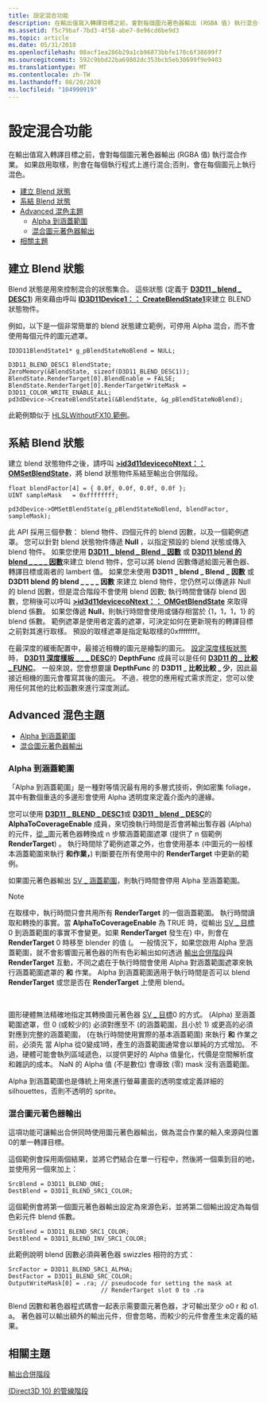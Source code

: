 ```yaml
---
title: 設定混合功能
description: 在輸出值寫入轉譯目標之前，會對每個圖元著色器輸出 (RGBA 值) 執行混合作業。 如果啟用取樣，則會在每個執行程式上進行混合;否則，會在每個圖元上執行混色。
ms.assetid: f5c79baf-7bd3-4f58-abe7-8e96cd6be9d3
ms.topic: article
ms.date: 05/31/2018
ms.openlocfilehash: 08acf1ea286b29a1cb96873bbfe170c6f38699f7
ms.sourcegitcommit: 592c9bbd22ba69802dc353bcb5eb30699f9e9403
ms.translationtype: MT
ms.contentlocale: zh-TW
ms.lasthandoff: 08/20/2020
ms.locfileid: "104990919"
---
```

# <a name="configuring-blending-functionality"></a>設定混合功能

在輸出值寫入轉譯目標之前，會對每個圖元著色器輸出 (RGBA 值) 執行混合作業。 如果啟用取樣，則會在每個執行程式上進行混合;否則，會在每個圖元上執行混色。

-   [建立 Blend 狀態](#create-the-blend-state)
-   [系結 Blend 狀態](#bind-the-blend-state)
-   [Advanced 混色主題](#advanced-blending-topics)
    -   [Alpha 到涵蓋範圍](#alpha-to-coverage)
    -   [混合圖元著色器輸出](#blending-pixel-shader-outputs)
-   [相關主題](#related-topics)

## <a name="create-the-blend-state"></a>建立 Blend 狀態

Blend 狀態是用來控制混合的狀態集合。 這些狀態 (定義于 [**D3D11 \_ blend \_ DESC1**](/windows/desktop/api/D3D11_1/ns-d3d11_1-cd3d11_blend_desc1)) 用來藉由呼叫 [**ID3D11Device1：： CreateBlendState1**](/windows/desktop/api/D3D11_1/nf-d3d11_1-id3d11device1-createblendstate1)來建立 BLEND 狀態物件。

例如，以下是一個非常簡單的 blend 狀態建立範例，可停用 Alpha 混合，而不會使用每個元件的圖元遮罩。


```
ID3D11BlendState1* g_pBlendStateNoBlend = NULL;

D3D11_BLEND_DESC1 BlendState;
ZeroMemory(&BlendState, sizeof(D3D11_BLEND_DESC1));
BlendState.RenderTarget[0].BlendEnable = FALSE;
BlendState.RenderTarget[0].RenderTargetWriteMask = D3D11_COLOR_WRITE_ENABLE_ALL;
pd3dDevice->CreateBlendState1(&BlendState, &g_pBlendStateNoBlend);
```



此範例類似于 [HLSLWithoutFX10 範例](https://msdn.microsoft.com/library/Ee416414(v=VS.85).aspx)。

## <a name="bind-the-blend-state"></a>系結 Blend 狀態

建立 blend 狀態物件之後，請呼叫 [**>id3d11devicecoNtext：： OMSetBlendState**](/windows/desktop/api/D3D11/nf-d3d11-id3d11devicecontext-omsetblendstate)，將 blend 狀態物件系結至輸出合併階段。


```
float blendFactor[4] = { 0.0f, 0.0f, 0.0f, 0.0f };
UINT sampleMask   = 0xffffffff;

pd3dDevice->OMSetBlendState(g_pBlendStateNoBlend, blendFactor, sampleMask);
```



此 API 採用三個參數： blend 物件、四個元件的 blend 因數，以及一個範例遮罩。 您可以針對 blend 狀態物件傳遞 **Null** ，以指定預設的 blend 狀態或傳入 blend 物件。 如果您使用 [**D3D11 \_ blend \_ Blend \_ 因數**](/windows/desktop/api/D3D11/ne-d3d11-d3d11_blend) 或 [**D3D11 blend 的 blend \_ \_ \_ \_ 因數**](/windows/desktop/api/D3D11/ne-d3d11-d3d11_blend)來建立 blend 物件，您可以將 blend 因數傳遞給圖元著色器、轉譯目標或兩者的 lambert 值。 如果您未使用 **D3D11 \_ blend \_ Blend \_ 因數** 或 **D3D11 blend 的 blend \_ \_ \_ \_ 因數** 來建立 blend 物件，您仍然可以傳遞非 Null 的 blend 因數，但是混合階段不會使用 blend 因數; 執行時間會儲存 blend 因數，您稍後可以呼叫 [**>id3d11devicecoNtext：： OMGetBlendState**](/windows/desktop/api/D3D11/nf-d3d11-id3d11devicecontext-omgetblendstate) 來取得 blend 係數。 如果您傳遞 **Null**，則執行時間會使用或儲存相當於 {1，1，1，1} 的 blend 係數。 範例遮罩是使用者定義的遮罩，可決定如何在更新現有的轉譯目標之前對其進行取樣。 預設的取樣遮罩是指定點取樣的0xffffffff。

在最深度的緩衝配置中，最接近相機的圖元是繪製的圖元。 [設定深度樣板狀態](d3d10-graphics-programming-guide-depth-stencil.md)時， [**D3D11 深度樣板 \_ \_ \_ DESC**](/windows/desktop/api/D3D11/ns-d3d11-d3d11_depth_stencil_desc)的 **DepthFunc** 成員可以是任何 [**D3D11 的 \_ 比較 \_ FUNC**](/windows/desktop/api/D3D11/ne-d3d11-d3d11_comparison_func)。 一般來說，您會想要讓 **DepthFunc** 的 **D3D11 \_ 比較比較 \_ 少**，因此最接近相機的圖元會覆寫其後的圖元。 不過，視您的應用程式需求而定，您可以使用任何其他的比較函數來進行深度測試。

## <a name="advanced-blending-topics"></a>Advanced 混色主題

-   [Alpha 到涵蓋範圍](#alpha-to-coverage)
-   [混合圖元著色器輸出](#blending-pixel-shader-outputs)

### <a name="alpha-to-coverage"></a>Alpha 到涵蓋範圍

「Alpha 到涵蓋範圍」是一種對等情況最有用的多層式技術，例如密集 foliage，其中有數個重迭的多邊形會使用 Alpha 透明度來定義介面內的邊緣。

您可以使用 [**D3D11 \_ BLEND \_ DESC1**](/windows/desktop/api/D3D11_1/ns-d3d11_1-cd3d11_blend_desc1)或 [**D3D11 \_ blend \_ DESC**](/windows/desktop/api/D3D11/ns-d3d11-d3d11_blend_desc)的 **AlphaToCoverageEnable** 成員，來切換執行時間是否會將輸出暫存器 (Alpha) 的元件，[從 \_](/windows/desktop/direct3dhlsl/dx-graphics-hlsl-semantics)圖元著色器轉換成 n 步驟涵蓋範圍遮罩 (提供了 n 個範例 **RenderTarget**) 。 執行時間除了範例遮罩之外，也會使用基本 (中圖元的一般樣本涵蓋範圍來執行 **和作業，**) 判斷要在所有使用中的 **RenderTarget** 中更新的範例。

如果圖元著色器輸出 [SV \_ 涵蓋範圍](/windows/desktop/direct3dhlsl/dx-graphics-hlsl-semantics)，則執行時間會停用 Alpha 至涵蓋範圍。

> [!Note]  
> 在取樣中，執行時間只會共用所有 **RenderTarget** 的一個涵蓋範圍。 執行時間讀取和轉換的事實。當 **AlphaToCoverageEnable** 為 TRUE 時，從輸出 [SV \_ 目標](/windows/desktop/direct3dhlsl/dx-graphics-hlsl-semantics)0 到涵蓋範圍的事實不會變更。如果 **RenderTarget** 發生在) 中，則會在 **RenderTarget** 0 時移至 blender 的值 (。 一般情況下，如果您啟用 Alpha 至涵蓋範圍，就不會影響圖元著色器的所有色彩輸出如何透過 [輸出合併階段](d3d10-graphics-programming-guide-output-merger-stage.md)與 **RenderTarget** 互動，不同之處在于執行時間會使用 Alpha 對涵蓋範圍遮罩來執行涵蓋範圍遮罩的 **和** 作業。 Alpha 到涵蓋範圍適用于執行時間是否可以 blend **RenderTarget** 或您是否在 **RenderTarget** 上使用 blend。

 

圖形硬體無法精確地指定其轉換圖元著色器 [SV \_ 目標](/windows/desktop/direct3dhlsl/dx-graphics-hlsl-semantics)0 的方式。 (Alpha) 至涵蓋範圍遮罩，但 0 (或較少的) 必須對應至不 (的涵蓋範圍，且小於 1) 或更高的必須對應到完整的涵蓋範圍， (在執行時間使用實際的基本涵蓋範圍) 來執行 **和** 作業之前，必須先 當 Alpha 從0變成1時，產生的涵蓋範圍通常會以單純的方式增加。 不過，硬體可能會執列區域遞色，以提供更好的 Alpha 值量化，代價是空間解析度和雜訊的成本。 NaN 的 Alpha 值 (不是數位) 會導致 (零) mask 沒有涵蓋範圍。

Alpha 到涵蓋範圍也是傳統上用來進行螢幕畫面的透明度或定義詳細的 silhouettes，否則不透明的 sprite。

### <a name="blending-pixel-shader-outputs"></a>混合圖元著色器輸出

這項功能可讓輸出合併同時使用圖元著色器輸出，做為混合作業的輸入來源與位置0的單一轉譯目標。

這個範例會採用兩個結果，並將它們結合在單一行程中，然後將一個乘到目的地，並使用另一個來加上：


```
SrcBlend = D3D11_BLEND_ONE;
DestBlend = D3D11_BLEND_SRC1_COLOR;
```



這個範例會將第一個圖元著色器輸出設定為來源色彩，並將第二個輸出設定為每個色彩元件 blend 係數。


```
SrcBlend = D3D11_BLEND_SRC1_COLOR;
DestBlend = D3D11_BLEND_INV_SRC1_COLOR;
```



此範例說明 blend 因數必須與著色器 swizzles 相符的方式：


```
SrcFactor = D3D11_BLEND_SRC1_ALPHA;
DestFactor = D3D11_BLEND_SRC_COLOR;
OutputWriteMask[0] = .ra; // pseudocode for setting the mask at
                          // RenderTarget slot 0 to .ra
```



Blend 因數和著色器程式碼會一起表示需要圖元著色器，才可輸出至少 o0 r 和 o1. a。 著色器可以輸出額外的輸出元件，但會忽略，而較少的元件會產生未定義的結果。

## <a name="related-topics"></a>相關主題

<dl> <dt>

[輸出合併階段](d3d10-graphics-programming-guide-output-merger-stage.md)
</dt> <dt>

[ (Direct3D 10) 的管線階段 ](/windows/desktop/direct3d10/d3d10-graphics-programming-guide-pipeline-stages)
</dt> </dl>

 

 